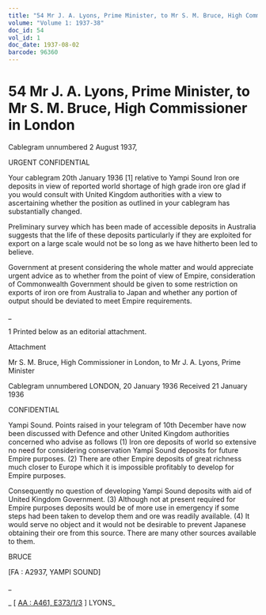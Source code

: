 ```yaml
---
title: "54 Mr J. A. Lyons, Prime Minister, to Mr S. M. Bruce, High Commissioner in London"
volume: "Volume 1: 1937-38"
doc_id: 54
vol_id: 1
doc_date: 1937-08-02
barcode: 96360
---
```


# 54 Mr J. A. Lyons, Prime Minister, to Mr S. M. Bruce, High Commissioner in London

Cablegram unnumbered 2 August 1937,

URGENT CONFIDENTIAL

Your cablegram 20th January 1936 [1] relative to Yampi Sound Iron ore deposits in view of reported world shortage of high grade iron ore glad if you would consult with United Kingdom authorities with a view to ascertaining whether the position as outlined in your cablegram has substantially changed.

Preliminary survey which has been made of accessible deposits in Australia suggests that the life of these deposits particularly if they are exploited for export on a large scale would not be so long as we have hitherto been led to believe.

Government at present considering the whole matter and would appreciate urgent advice as to whether from the point of view of Empire, consideration of Commonwealth Government should be given to some restriction on exports of iron ore from Australia to Japan and whether any portion of output should be deviated to meet Empire requirements.

_

1 Printed below as an editorial attachment.

Attachment

Mr S. M. Bruce, High Commissioner in London, to Mr J. A. Lyons, Prime Minister

Cablegram unnumbered LONDON, 20 January 1936 Received 21 January 1936

CONFIDENTIAL

Yampi Sound. Points raised in your telegram of 10th December have now been discussed with Defence and other United Kingdom authorities concerned who advise as follows (1) Iron ore deposits of world so extensive no need for considering conservation Yampi Sound deposits for future Empire purposes. (2) There are other Empire deposits of great richness much closer to Europe which it is impossible profitably to develop for Empire purposes.

Consequently no question of developing Yampi Sound deposits with aid of United Kingdom Government. (3) Although not at present required for Empire purposes deposits would be of more use in emergency if some steps had been taken to develop them and ore was readily available. (4) It would serve no object and it would not be desirable to prevent Japanese obtaining their ore from this source. There are many other sources available to them.

BRUCE

[FA : A2937, YAMPI SOUND]

_

_ [ [AA : A461, E373/1/3](http://www.naa.gov.au/cgi-bin/Search?O=I&Number=96360) ] LYONS_
